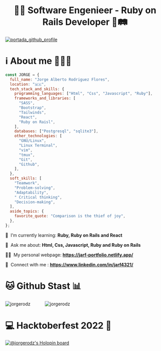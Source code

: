 <h1 align="center">👨‍💻 Software Engenieer - Ruby on Rails Developer 💎🛤</h1>

[![portada_github_profile](https://user-images.githubusercontent.com/13999498/197710375-0c194796-adf4-4140-a354-1712be9b4a5a.gif)](https://jarf-portfolio.netlify.app/)

# ℹ️ About me 👨🏻‍🦱

```javascript
const JORGE = {
  full_name: "Jorge Alberto Rodriguez Flores",
  location: "🇲🇽",
  tech_stack_and_skills: {
    programming_languages: ["Html", "Css", "Javascript", "Ruby"],
    frameworks_and_libraries: [
      "SASS",
      "Bootstrap",
      "Tailwinds",
      "React",
      "Ruby on Raisl",
    ],
    databases: ["Postgresql", "sqlite3"],
    other_technologies: [
      "GNU/Linux",
      "Linux Terminal",
      "vim",
      "tmux",
      "Git",
      "Github",
    ],
  },
  soft_skills: [
    "Teamwork",
    "Problem-solving",
    "Adaptability",
    " Critical thinking",
    "Decision-making",
  ],
  aside_topics: {
    favorite_quote: "Comparison is the thief of joy",
  },
};
```

🧠 &nbsp;I’m currently learning: **Ruby, Ruby on Rails and React**

💬 &nbsp;Ask me about: **Html, Css, Javascript, Ruby and Ruby on Rails**

👨‍💻 &nbsp;My personal webpage: **<a href="https://jarf-portfolio.netlify.app/" target="blank" rel="noopener noreferrer">https://jarf-portfolio.netlify.app/</a>**

🤝 &nbsp;Connect with me : **<a href="https://www.linkedin.com/in/jarf4321/" target="blank" rel="noopener noreferrer">https://www.linkedin.com/in/jarf4321/</a>**

# 🐱 Github Stast 📊

<p>
  <img align="center" src="https://github-readme-stats.vercel.app/api?username=jorgerodz&show_icons=true&locale=en&theme=radical&custom_title=JorgeRodz's%20Stats&border_radius=10&hide_rank=true&border_color=f492ba" alt="jorgerodz" />&emsp;&emsp;&emsp;
  <img align="center" src="https://github-readme-stats.vercel.app/api/top-langs/?username=JorgeRodz&layout=compact" alt="jorgerodz" />
</p>


# 💻 Hacktoberfest 2022 🎃

[![@jorgerodz's Holopin board](https://holopin.me/jorgerodz)](https://holopin.io/@jorgerodz)
